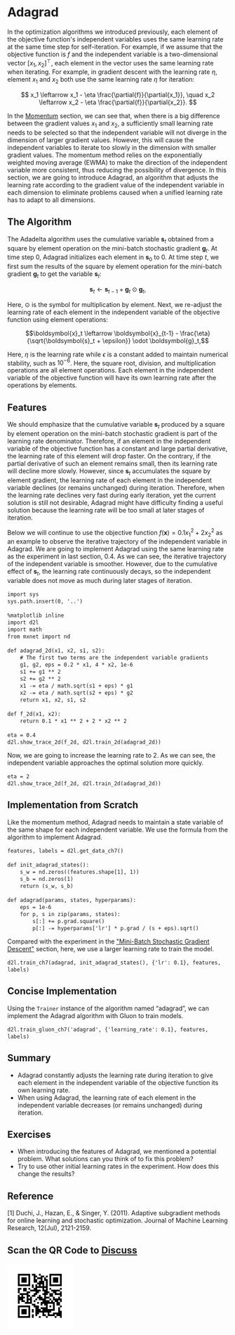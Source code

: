 # Adagrad

In the optimization algorithms we introduced previously, each element of the objective function's independent variables uses the same learning rate at the same time step for self-iteration. For example, if we assume that the objective function is $f$ and the independent variable is a two-dimensional vector $[x_1, x_2]^\top$, each element in the vector uses the same learning rate when iterating. For example, in gradient descent with the learning rate $\eta$, element $x_1$ and $x_2$ both use the same learning rate $\eta$ for iteration:

$$
x_1 \leftarrow x_1 - \eta \frac{\partial{f}}{\partial{x_1}}, \quad
x_2 \leftarrow x_2 - \eta \frac{\partial{f}}{\partial{x_2}}.
$$

In the [Momentum](./momentum.md) section, we can see that, when there is a big difference between the gradient values $x_1$ and $x_2$, a sufficiently small learning rate needs to be selected so that the independent variable will not diverge in the dimension of larger gradient values. However, this will cause the independent variables to iterate too slowly in the dimension with smaller gradient values. The momentum method relies on the exponentially weighted moving average (EWMA) to make the direction of the independent variable more consistent, thus reducing the possibility of divergence. In this section, we are going to introduce Adagrad, an algorithm that adjusts the learning rate according to the gradient value of the independent variable in each dimension to eliminate problems caused when a unified learning rate has to adapt to all dimensions.


## The Algorithm

The Adadelta algorithm uses the cumulative variable $\boldsymbol{s}_t$ obtained from a square by element operation on the mini-batch stochastic gradient $\boldsymbol{g}_t$. At time step 0, Adagrad initializes each element in $\boldsymbol{s}_0$ to 0. At time step $t$, we first sum the results of the square by element operation for the mini-batch gradient $\boldsymbol{g}_t$ to get the variable $\boldsymbol{s}_t$:

$$\boldsymbol{s}_t \leftarrow \boldsymbol{s}_{t-1} + \boldsymbol{g}_t \odot \boldsymbol{g}_t,$$

Here, $\odot$ is the symbol for multiplication by element. Next, we re-adjust the learning rate of each element in the independent variable of the objective function using element operations:

$$\boldsymbol{x}_t \leftarrow \boldsymbol{x}_{t-1} - \frac{\eta}{\sqrt{\boldsymbol{s}_t + \epsilon}} \odot \boldsymbol{g}_t,$$

Here, $\eta$ is the learning rate while $\epsilon$ is a constant added to maintain numerical stability, such as $10^{-6}$. Here, the square root, division, and multiplication operations are all element operations. Each element in the independent variable of the objective function will have its own learning rate after the operations by elements.

## Features

We should emphasize that the cumulative variable $\boldsymbol{s}_t$ produced by a square by element operation on the mini-batch stochastic gradient is part of the learning rate denominator. Therefore, if an element in the independent variable of the objective function has a constant and large partial derivative, the learning rate of this element will drop faster. On the contrary, if the partial derivative of such an element remains small, then its learning rate will decline more slowly. However, since $\boldsymbol{s}_t$ accumulates the square by element gradient, the learning rate of each element in the independent variable declines (or remains unchanged) during iteration. Therefore, when the learning rate declines very fast during early iteration, yet the current solution is still not desirable, Adagrad might have difficulty finding a useful solution because the learning rate will be too small at later stages of iteration.

Below we will continue to use the objective function $f(\boldsymbol{x})=0.1x_1^2+2x_2^2$ as an example to observe the iterative trajectory of the independent variable in Adagrad. We are going to implement Adagrad using the same learning rate as the experiment in last section, 0.4. As we can see, the iterative trajectory of the independent variable is smoother. However, due to the cumulative effect of $\boldsymbol{s}_t$, the learning rate continuously decays, so the independent variable does not move as much during later stages of iteration.

```{.python .input  n=1}
import sys
sys.path.insert(0, '..')

%matplotlib inline
import d2l
import math
from mxnet import nd

def adagrad_2d(x1, x2, s1, s2):
    # The first two terms are the independent variable gradients
    g1, g2, eps = 0.2 * x1, 4 * x2, 1e-6
    s1 += g1 ** 2
    s2 += g2 ** 2
    x1 -= eta / math.sqrt(s1 + eps) * g1
    x2 -= eta / math.sqrt(s2 + eps) * g2
    return x1, x2, s1, s2

def f_2d(x1, x2):
    return 0.1 * x1 ** 2 + 2 * x2 ** 2

eta = 0.4
d2l.show_trace_2d(f_2d, d2l.train_2d(adagrad_2d))
```

Now, we are going to increase the learning rate to $2$. As we can see, the independent variable approaches the optimal solution more quickly.

```{.python .input  n=2}
eta = 2
d2l.show_trace_2d(f_2d, d2l.train_2d(adagrad_2d))
```

## Implementation from Scratch

Like the momentum method, Adagrad needs to maintain a state variable of the same shape for each independent variable. We use the formula from the algorithm to implement Adagrad.

```{.python .input  n=3}
features, labels = d2l.get_data_ch7()

def init_adagrad_states():
    s_w = nd.zeros((features.shape[1], 1))
    s_b = nd.zeros(1)
    return (s_w, s_b)

def adagrad(params, states, hyperparams):
    eps = 1e-6
    for p, s in zip(params, states):
        s[:] += p.grad.square()
        p[:] -= hyperparams['lr'] * p.grad / (s + eps).sqrt()
```

Compared with the experiment in the ["Mini-Batch Stochastic Gradient Descent"](minibatch-sgd.md) section, here, we use a larger learning rate to train the model.

```{.python .input  n=4}
d2l.train_ch7(adagrad, init_adagrad_states(), {'lr': 0.1}, features, labels)
```

## Concise Implementation

Using the `Trainer` instance of the algorithm named “adagrad”, we can implement the Adagrad algorithm with Gluon to train models.

```{.python .input  n=5}
d2l.train_gluon_ch7('adagrad', {'learning_rate': 0.1}, features, labels)
```

## Summary

* Adagrad constantly adjusts the learning rate during iteration to give each element in the independent variable of the objective function its own learning rate.
* When using Adagrad, the learning rate of each element in the independent variable decreases (or remains unchanged) during iteration.

## Exercises

* When introducing the features of Adagrad, we mentioned a potential problem. What solutions can you think of to fix this problem?
* Try to use other initial learning rates in the experiment. How does this change the results?



## Reference

[1] Duchi, J., Hazan, E., & Singer, Y. (2011). Adaptive subgradient methods for online learning and stochastic optimization. Journal of Machine Learning Research, 12(Jul), 2121-2159.

## Scan the QR Code to [Discuss](https://discuss.mxnet.io/t/2375)

![](../img/qr_adagrad.svg)
